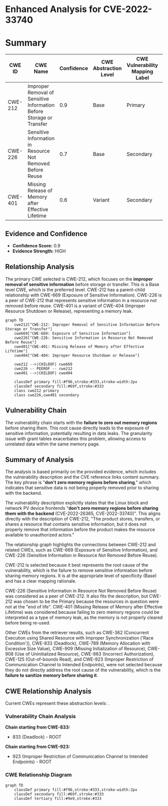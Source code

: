 # Enhanced Analysis for CVE-2022-33740

# Summary
| CWE ID | CWE Name | Confidence | CWE Abstraction Level | CWE Vulnerability Mapping Label | CWE-Vulnerability Mapping Notes |
|---|---|---|---|---|---|
| CWE-212 | Improper Removal of Sensitive Information Before Storage or Transfer | 0.9 | Base | Primary | Allowed |
| CWE-226 | Sensitive Information in Resource Not Removed Before Reuse | 0.7 | Base | Secondary | Allowed |
| CWE-401 | Missing Release of Memory after Effective Lifetime | 0.6 | Variant | Secondary | Allowed |

## Evidence and Confidence

*   **Confidence Score:** 0.9
*   **Evidence Strength:** HIGH

## Relationship Analysis
The primary CWE selected is CWE-212, which focuses on the **improper removal of sensitive information** before storage or transfer. This is a Base level CWE, which is the preferred level. CWE-212 has a parent-child relationship with CWE-669 (Exposure of Sensitive Information). CWE-226 is a peer of CWE-212 that represents sensitive information in a resource not removed before reuse. CWE-401 is a variant of CWE-404 (Improper Resource Shutdown or Release), representing a memory leak.

```mermaid
graph TD
    cwe212["CWE-212: Improper Removal of Sensitive Information Before Storage or Transfer"]
    cwe669["CWE-669: Exposure of Sensitive Information"]
    cwe226["CWE-226: Sensitive Information in Resource Not Removed Before Reuse"]
    cwe401["CWE-401: Missing Release of Memory after Effective Lifetime"]
    cwe404["CWE-404: Improper Resource Shutdown or Release"]
    
    cwe212 -->|CHILDOF| cwe669
    cwe226 -- PEEROF -- cwe212
    cwe401 -->|CHILDOF| cwe404
    
    classDef primary fill:#f96,stroke:#333,stroke-width:2px
    classDef secondary fill:#69f,stroke:#333
    class cwe212 primary
    class cwe226,cwe401 secondary
```

## Vulnerability Chain
The vulnerability chain starts with the **failure to zero out memory regions** before sharing them. This root cause directly leads to the exposure of sensitive information, potentially resulting in data leaks. The granularity issue with grant tables exacerbates this problem, allowing access to unrelated data within the same memory page.

## Summary of Analysis
The analysis is based primarily on the provided evidence, which includes the vulnerability description and the CVE reference links content summary. The key phrase is "**don't zero memory regions before sharing**," which indicates that sensitive data is not being properly removed prior to sharing with the backend.

The vulnerability description explicitly states that the Linux block and network PV device frontends "**don't zero memory regions before sharing them with the backend** (CVE-2022-26365, CVE-2022-33740)". This aligns directly with the description of CWE-212, "The product stores, transfers, or shares a resource that contains sensitive information, but it does not properly remove that information before the product makes the resource available to unauthorized actors."

The relationship graph highlights the connections between CWE-212 and related CWEs, such as CWE-669 (Exposure of Sensitive Information), and CWE-226 (Sensitive Information in Resource Not Removed Before Reuse).

CWE-212 is selected because it best represents the root cause of the vulnerability, which is the failure to remove sensitive information before sharing memory regions. It is at the appropriate level of specificity (Base) and has a clear mapping rationale.

CWE-226 (Sensitive Information in Resource Not Removed Before Reuse) was considered as a peer of CWE-212. It also fits the description, but CWE-212 was chosen to be the Primary because the resources in question were not at the "end of life".
CWE-401 (Missing Release of Memory after Effective Lifetime) was considered because failing to zero memory regions could be interpreted as a type of memory leak, as the memory is not properly cleared before being re-used.

Other CWEs from the retriever results, such as CWE-362 (Concurrent Execution using Shared Resource with Improper Synchronization ('Race Condition')), CWE-833 (Deadlock), CWE-789 (Memory Allocation with Excessive Size Value), CWE-909 (Missing Initialization of Resource), CWE-908 (Use of Uninitialized Resource), CWE-863 (Incorrect Authorization), CWE-125 (Out-of-bounds Read), and CWE-923 (Improper Restriction of Communication Channel to Intended Endpoints), were not selected because they do not directly address the root cause of the vulnerability, which is the **failure to sanitize memory before sharing it**.


## CWE Relationship Analysis

Current CWEs represent these abstraction levels: .


### Vulnerability Chain Analysis

**Chain starting from CWE-833:**
- 833 (Deadlock) - ROOT


**Chain starting from CWE-923:**
- 923 (Improper Restriction of Communication Channel to Intended Endpoints) - ROOT



### CWE Relationship Diagram

```mermaid
graph TD
    classDef primary fill:#f96,stroke:#333,stroke-width:2px
    classDef secondary fill:#69f,stroke:#333
    classDef tertiary fill:#9e9,stroke:#333
```